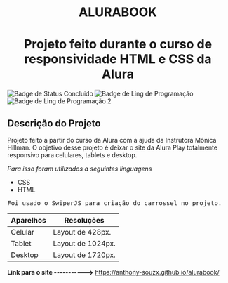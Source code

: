 <h1 align="center"> ALURABOOK </h1>

<h1 align="center"> Projeto feito durante o curso de responsividade HTML e CSS da Alura </h1>

![Badge de Status Concluido](https://img.shields.io/badge/STATUS-CONCLUIDO-brightgreen?style=for-the-badge&logo=appveyor)
![Badge de Ling de Programação](https://img.shields.io/badge/LING-HTML-orange?style=for-the-badge&logo=appveyor)
![Badge de Ling de Programação 2](https://img.shields.io/badge/LING-CSS-blue?style=for-the-badge&logo=appveyor)


<h2>Descrição do Projeto</h2>

<p>Projeto feito a partir do curso da Alura com a ajuda da Instrutora Mônica Hillman. O objetivo desse projeto é deixar o site da Alura Play totalmente responsivo para celulares, tablets e desktop.</p>

*Para isso foram utilizados a seguintes linguagens*

- CSS 
- HTML

<kbd>Foi usado o SwiperJS para criação do carrossel no projeto.</kbd>

| Aparelhos | Resoluções |
| ------ | ----------- |
| Celular   | Layout de 428px.|
| Tablet | Layout de 1024px. |
| Desktop | Layout de 1720px. |

**Link para o site ----------->** https://anthony-souzx.github.io/alurabook/




